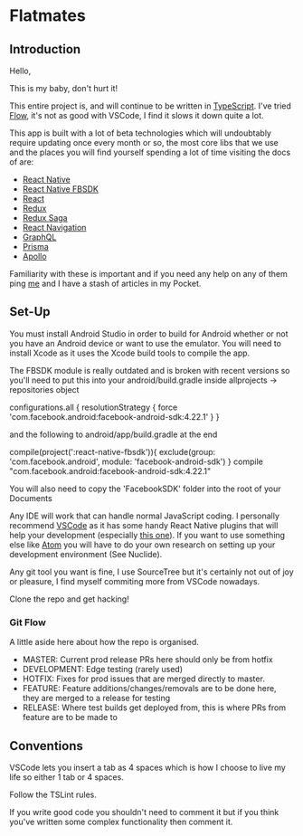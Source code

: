 # Flatmates

## Introduction

Hello,

This is my baby, don't hurt it!

This entire project is, and will continue to be written in [TypeScript](https://www.typescriptlang.org/). I've tried [Flow](https://flow.org/), it's not as good with VSCode, I find it slows it down quite a lot.

This app is built with a lot of beta technologies which will undoubtably require updating once every month or so, the most core libs that we use and the places you will find yourself spending a lot of time visiting the docs of are:

- [React Native](https://facebook.github.io/react-native/)
- [React Native FBSDK](https://github.com/facebook/react-native-fbsdk)
- [React](https://reactjs.org/)
- [Redux](https://redux.js.org)
- [Redux Saga](https://redux-saga.js.org/)
- [React Navigation](https://reactnavigation.org)
- [GraphQL](http://graphql.org/)
- [Prisma](https://www.prismagraphql.com/)
- [Apollo](https://www.apollographql.com/)

Familiarity with these is important and if you need any help on any of them ping [me](mailto:joseph@fazzino.net) and I have a stash of articles in my Pocket.

## Set-Up

You must install Android Studio in order to build for Android whether or not you have an Android device or want to use the emulator. You will need to install Xcode as it uses the Xcode build tools to compile the app.

The FBSDK module is really outdated and is broken with recent versions so you'll need to put this into your android/build.gradle inside allprojects -> repositories object
        
configurations.all {
    resolutionStrategy {
        force 'com.facebook.android:facebook-android-sdk:4.22.1'
    }
}

and the following to android/app/build.gradle at the end

compile(project(':react-native-fbsdk')){
    exclude(group: 'com.facebook.android', module: 'facebook-android-sdk')
}
compile "com.facebook.android:facebook-android-sdk:4.22.1"

You will also need to copy the 'FacebookSDK' folder into the root of your Documents

Any IDE will work that can handle normal JavaScript coding. I personally recommend [VSCode](https://code.visualstudio.com/) as it has some handy React Native plugins that will help your development (especially [this one](https://github.com/Microsoft/vscode-react-native)). If you want to use something else like [Atom](https://ide.atom.io) you will have to do your own research on setting up your development environment (See Nuclide).

Any git tool you want is fine, I use SourceTree but it's certainly not out of joy or pleasure, I find myself commiting more from VSCode nowadays.

Clone the repo and get hacking!

### Git Flow
A little aside here about how the repo is organised.

- MASTER: Current prod release PRs here should only be from hotfix
- DEVELOPMENT: Edge testing (rarely used)
- HOTFIX: Fixes for prod issues that are merged directly to master.
- FEATURE: Feature additions/changes/removals are to be done here, they are merged to a release for testing
- RELEASE: Where test builds get deployed from, this is where PRs from feature are to be made to

## Conventions

VSCode lets you insert a tab as 4 spaces which is how I choose to live my life so either 1 tab or 4 spaces.

Follow the TSLint rules.

If you write good code you shouldn't need to comment it but if you think you've written some complex functionality then comment it.
